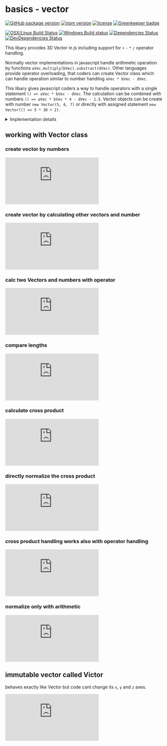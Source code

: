 # basics - vector

[![GitHub package version](https://img.shields.io/github/package-json/v/basics/vector.svg)](https://github.com/basics/vector)
[![npm version](https://img.shields.io/npm/v/@js-basics/vector.svg)](https://www.npmjs.com/package/@js-basics/vector)
[![license](https://img.shields.io/github/license/basics/vector.svg)](https://github.com/basics/vector)
[![Greenkeeper badge](https://badges.greenkeeper.io/basics/vector.svg)](https://greenkeeper.io/)

[![OSX/Linux Build Status](https://travis-ci.org/basics/vector.svg?branch=master)](https://travis-ci.org/basics/vector)
[![Windows Build status](https://ci.appveyor.com/api/projects/status/drb33qvmf3koo5gr?svg=true)](https://ci.appveyor.com/project/StephanGerbeth/vector)
[![Dependencies Status](https://david-dm.org/basics/vector/status.svg)](https://david-dm.org/basics/vector)
[![DevDependencies Status](https://david-dm.org/basics/vector/dev-status.svg)](https://david-dm.org/basics/vector?type=dev)

<!-- markdownlint-disable no-inline-html -->

This libary provides 3D Vector in js including support for<nobr> `+` `-` `*` `/` </nobr>operator handling.

Normally vector implementations in javascript handle arithmetic operation by functions<nobr> `aVec.multiply(bVec).substract(dVec)`. </nobr>
Other languages provide operator overloading, that coders can create Vector class which can handle operation similar to number handling<nobr> `aVec * bVec - dVec`. </nobr>

This libary gives javascript coders a way to handle operators with a single statement<nobr> `() => aVec * bVec - dVec`. </nobr>
The calculation can be combined with numbers<nobr> `() => aVec * bVec * 4 - dVec - 1.5`. </nobr>
Vector objects can be create with number<nobr> `new Vector(5, 6, 7)` </nobr>or directly with assigned statement<nobr> `new Vector(() => 5 * 30 + 2)`.</nobr>

<details>
<summary> Implementation details</summary>

```js
// typical implementation of vector in js
const vec = aVec.multiply(bVec).multiply(4).substract(dVec).substract(1.5);

                    ⇓

// better readable, but much more complicated
const vec = new Vec(aVec.x * bVec.x * 4 - dVec.x - 1.5,
                    aVec.y * bVec.y * 4 - dVec.y - 1.5,
                    aVec.z * bVec.z * 4 - dVec.z - 1.5);

                    ⇓

// inspired by smart array handling
// first version of calling assigned function three times
const vec = oldCalc(  aVec, bVec, dVec,
                    ( aVec, bVec, dVec) =>
                      aVec * bVec * 4 - dVec - 1.5
                   );

                    ⇓

// final version with overwritten valueOf() function
const vec = calc(() => aVec * bVec * 4 - dVec - 1.5);
```

Javascript has this one peculiarity called `valueOf()` this function is designed for primitive handling (numbers and strings) when handling arithmetic operations.
Every class can overwrite this function to give it special behavior. This Vector class calls the assigned statement three times for `x`, `y` and `z`.
Comparable to trigger arithmetic operation manually for every axis.

Internally the `valueOf()` implementation returns `x` in first call, `y` in second call and `z` in last call, these results are put into an new Vector object and can be reused further.

</details>
<!-- markdownlint-enable no-inline-html -->

## working with Vector class

### create vector by numbers

[![code preview](https://us-central1-code-snippet-to-svg.cloudfunctions.net/default/basics/vector/blob/master/examples/example.js?theme=atom_one_light&range=4-10)](https://github.com/basics/vector/blob/master/examples/example.js)

### create vector by calculating other vectors and number

[![code preview](https://us-central1-code-snippet-to-svg.cloudfunctions.net/default/basics/vector/blob/master/examples/example.js?theme=atom_one_light&range=10-15)](https://github.com/basics/vector/blob/master/examples/example.js)

### calc two Vectors and numbers with operator

[![code preview](https://us-central1-code-snippet-to-svg.cloudfunctions.net/default/basics/vector/blob/master/examples/example.js?theme=atom_one_light&range=15-20)](https://github.com/basics/vector/blob/master/examples/example.js)

### compare lengths

[![code preview](https://us-central1-code-snippet-to-svg.cloudfunctions.net/default/basics/vector/blob/master/examples/example.js?theme=atom_one_light&range=20-28)](https://github.com/basics/vector/blob/master/examples/example.js)

### calculate cross product

[![code preview](https://us-central1-code-snippet-to-svg.cloudfunctions.net/default/basics/vector/blob/master/examples/example.js?theme=atom_one_light&range=28-36)](https://github.com/basics/vector/blob/master/examples/example.js)

### directly normalize the cross product

[![code preview](https://us-central1-code-snippet-to-svg.cloudfunctions.net/default/basics/vector/blob/master/examples/example.js?theme=atom_one_light&range=36-42)](https://github.com/basics/vector/blob/master/examples/example.js)

### cross product handling works also with operator handling

[![code preview](https://us-central1-code-snippet-to-svg.cloudfunctions.net/default/basics/vector/blob/master/examples/example.js?theme=atom_one_light&range=42-48)](https://github.com/basics/vector/blob/master/examples/example.js)

### normalize only with arithmetic

[![code preview](https://us-central1-code-snippet-to-svg.cloudfunctions.net/default/basics/vector/blob/master/examples/example.js?theme=atom_one_light&range=58-63)](https://github.com/basics/vector/blob/master/examples/example.js)

## immutable vector called Victor

behaves exactly like Vector but code cant change its `x`, `y` and `z` axes.

[![code preview](https://us-central1-code-snippet-to-svg.cloudfunctions.net/default/basics/vector/blob/master/examples/example.js?theme=atom_one_light&range=48-58)](https://github.com/basics/vector/blob/master/examples/example.js)
